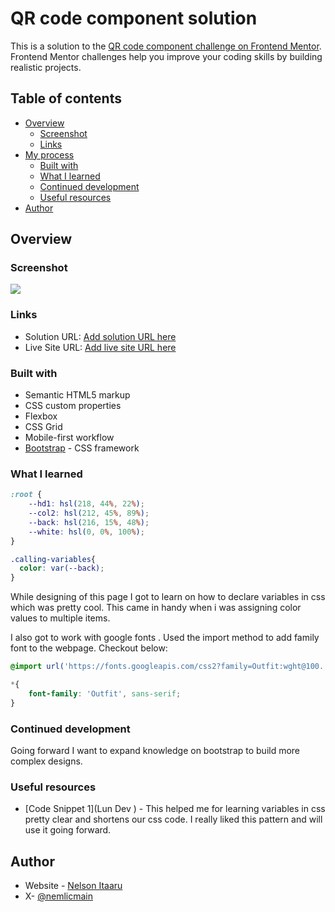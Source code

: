 # QR code component solution

This is a solution to the [QR code component challenge on Frontend Mentor](https://www.frontendmentor.io/challenges/qr-code-component-iux_sIO_H). Frontend Mentor challenges help you improve your coding skills by building realistic projects. 

## Table of contents

- [Overview](#overview)
  - [Screenshot](#screenshot)
  - [Links](#links)
- [My process](#my-process)
  - [Built with](#built-with)
  - [What I learned](#what-i-learned)
  - [Continued development](#continued-development)
  - [Useful resources](#useful-resources)
- [Author](#author)




## Overview

### Screenshot

![](./screenshot.jpg)


### Links

- Solution URL: [Add solution URL here](https://your-solution-url.com)
- Live Site URL: [Add live site URL here](https://your-live-site-url.com)


### Built with

- Semantic HTML5 markup
- CSS custom properties
- Flexbox
- CSS Grid
- Mobile-first workflow
- [Bootstrap](https://getbootstrap.com/) - CSS framework


### What I learned

```css
:root {
    --hd1: hsl(218, 44%, 22%);
    --col2: hsl(212, 45%, 89%);
    --back: hsl(216, 15%, 48%);
    --white: hsl(0, 0%, 100%);
}

.calling-variables{
  color: var(--back);
}
```

While designing of this page I got to learn on how to declare variables in css which was pretty cool. This came in handy when i was assigning color values to multiple items. 

I also got to work with google fonts . Used the import method to add family font to the webpage. Checkout below:

```css
@import url('https://fonts.googleapis.com/css2?family=Outfit:wght@100..900&display=swap');

*{
    font-family: 'Outfit', sans-serif;
}
```

### Continued development

Going forward I want to expand knowledge on bootstrap to build more complex designs.


### Useful resources

- [Code Snippet 1](Lun Dev ) - This helped me for learning variables in css pretty clear and shortens our css code. I really liked this pattern and will use it going forward.




## Author

- Website - [Nelson Itaaru](https://www.your-site.com)
- X- [@nemlicmain](https://www.x.com/nemlicmain)




